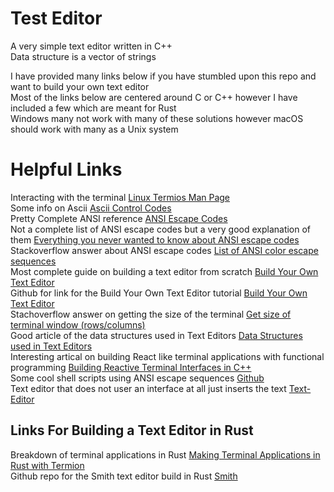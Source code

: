 # Test Editor
A very simple text editor written in C++  <br>
Data structure is a vector of strings  <br>

I have provided many links below if you have stumbled upon this repo and want to build your own text editor  <br>
Most of the links below are centered around C or C++ however I have included a few which are meant for Rust  <br>
Windows many not work with many of these solutions however macOS should work with many as a Unix system  <br>

# Helpful Links
Interacting with the terminal [Linux Termios Man Page](https://man7.org/linux/man-pages/man3/termios.3.html)  <br>
Some info on Ascii [Ascii Control Codes](https://jkorpela.fi/chars/c0.html)  <br>
Pretty Complete ANSI reference [ANSI Escape Codes](https://gist.github.com/fnky/458719343aabd01cfb17a3a4f7296797)  <br>
Not a complete list of ANSI escape codes but a very good explanation of them [Everything you never wanted to know about ANSI escape codes](https://notes.burke.libbey.me/ansi-escape-codes/)  <br>
Stackoverflow answer about ANSI escape codes [List of ANSI color escape sequences](https://stackoverflow.com/questions/4842424/list-of-ansi-color-escape-sequences)  <br>
Most complete guide on building a text editor from scratch [Build Your Own Text Editor](https://viewsourcecode.org/snaptoken/kilo/)  <br>
Github for link for the Build Your Own Text Editor tutorial [Build Your Own Text Editor](https://github.com/snaptoken/kilo-tutorial)  <br>
Stachoverflow answer on getting the size of the terminal [Get size of terminal window (rows/columns)](https://stackoverflow.com/questions/23369503/get-size-of-terminal-window-rows-columns)  <br>
Good article of the data structures used in Text Editors [Data Structures used in Text Editors](https://iq.opengenus.org/data-structures-used-in-text-editor/)  <br>
Interesting artical on building React like terminal applications with functional programming [Building Reactive Terminal Interfaces in C++](https://hackernoon.com/building-reactive-terminal-interfaces-in-c-d392ce34e649)  <br>
Some cool shell scripts using ANSI escape sequences [Github](https://github.com/cheesits456/dot-files/tree/main/.bash_additions)  <br>
Text editor that does not user an interface at all just inserts the text [Text-Editor](https://github.com/bqubique/Text-Editor)  <br>

## Links For Building a Text Editor in Rust
Breakdown of terminal applications in Rust [Making Terminal Applications in Rust with Termion](https://ticki.github.io/blog/making-terminal-applications-in-rust-with-termion/)  <br>
Github repo for the Smith text editor build in Rust [Smith](https://github.com/IGI-111/Smith)  <br>
